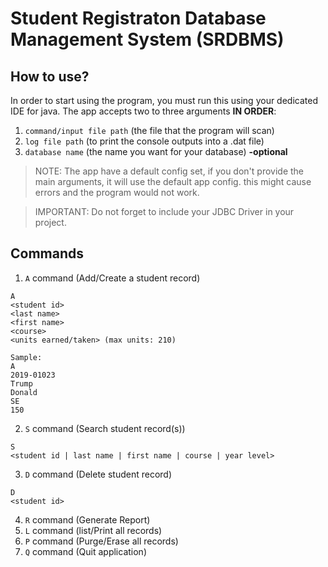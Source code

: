 # Student Registraton Database Management System (SRDBMS)

## How to use?
In order to start using the program, you must run this using your dedicated IDE for java.
The app accepts two to three arguments **IN ORDER**:

1. `command/input file path` (the file that the program will scan)
2. `log file path` (to print the console outputs into a .dat file)
3. `database name` (the name you want for your database) **-optional**

> NOTE: The app have a default config set, if you don't provide the main arguments, it will use the default app config.
> this might cause errors and the program would not work.

> IMPORTANT: Do not forget to include your JDBC Driver in your project.

## Commands
1. `A` command (Add/Create a student record)
  ```
  A
  <student id>
  <last name>
  <first name>
  <course>
  <units earned/taken> (max units: 210)
  
  Sample:
  A
  2019-01023
  Trump
  Donald
  SE
  150
 
  ```
  
2. `S` command (Search student record(s))
  ```
  S
  <student id | last name | first name | course | year level>
  ```
  
3. `D` command (Delete student record)
  ```
  D
  <student id>
  ```
  
4. `R` command (Generate Report)
5. `L` command (list/Print all records)
6. `P` command (Purge/Erase all records)
7. `Q` command (Quit application)
